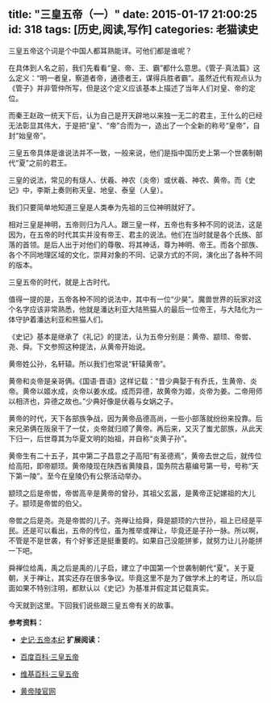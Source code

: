 title: "三皇五帝（一）"
date: 2015-01-17 21:00:25
id: 318
tags: [历史,阅读,写作]
categories: 老猫读史
---

三皇五帝这个词是个中国人都耳熟能详。可他们都是谁呢？

在具体到人名之前，我们先看看“皇、帝、王、霸”都什么意思。《管子·真法篇》这么定义：“明一者皇，察道者帝，通德者王，谋得兵胜者霸”。虽然近代有观点认为《管子》并非管仲所写，但是这个定义应该基本上描述了当年人们对皇、帝的定位。

而秦王赵政一统天下后，认为自己是开天辟地以来独一无二的君主，王什么的已经无法彰显其伟大，于是把“皇”、“帝”合而为一，造出了一个全新的称号“皇帝”，自封“始皇帝”。

三皇五帝具体是谁说法并不一致，一般来说，他们是指中国历史上第一个世袭制朝代“夏”之前的君王。

三皇的说法，常见的有燧人、伏羲、神农（炎帝）或伏羲、神农、黄帝。而《史记》中，李斯上奏则称天皇、地皇、泰皇（人皇）。

我们只要简单地知道三皇是人类奉为先祖的三位神明就好了。

相对三皇是神明，五帝则归为凡人。跟三皇一样，五帝也有多种不同的说法，这是因为，在五帝的时代其实并没有帝王、君主的说法。他们在当时就是各个氏族、部落的首领。是后人出于对他们的尊敬、将其神话，尊为神明、帝王。而各个部族、各个不同地理区域的文化，崇拜对象的不同、记录方式的不同，演化出了各种不同的版本。

三皇五帝的时代，就是上古时代。

值得一提的是，五帝各种不同的说法中，其中有一位“少昊”。魔兽世界的玩家对这个名字应该非常熟悉，他就是潘达利亚大陆熊猫人的最后一位帝王，与大陆化为一体守护着潘达利亚和熊猫人们。

《史记》基本是继承了《礼记》的提法，认为五帝分别是：黄帝、颛顼、帝喾、尧、舜。下文参照这种提法，从黄帝开始说。

<!--more-->

黄帝姓公孙，名轩辕。所以我们也常说“轩辕黄帝”。

黄帝和炎帝是亲哥俩。《国语·晋语》这样记载：“昔少典娶于有乔氏，生黄帝、炎帝。黄帝以姬水成，炎帝以姜水成。成而异德，故黄帝为姬，炎帝为姜。二帝用师以相济也，异德之故也。”少典好像是伏羲与女娲之子。

黄帝的时代，天下各部族争战，因为黄帝品德高尚，一些小部落就纷纷来投靠。后来兄弟俩在阪泉干了一仗，炎帝就归顺了黄帝。再后来，又灭了蚩尤部族，从此天下归一，后世尊其为华夏文明的始祖，并自称“炎黄子孙”。

黄帝生有二十五子，其中第二子昌意之子高阳“有圣德焉”，黄帝去世之后，就传位给高阳，即帝颛顼。黄帝陵现在陕西省黄陵县，国务院古墓编号第一号，号称“天下第一陵”。至今在皇陵仍有公祭活动举办。

颛顼之后是帝喾，帝喾高辛是黄帝的曾孙，其祖父玄嚣，是黄帝正妃嫘祖的大儿子。颛顼是帝喾的伯父。

帝喾之后是尧。尧是帝喾的儿子。尧禅让给舜，舜是颛顼的六世孙，祖上已经是平民。还是可以看出，五帝的传位，虽为推举或禅让，毕竟还是子孙一脉。所以啊，不管是不是世袭，有个好爹还是挺重要的。如果自己没能拼爹，就努力让儿孙能拼一下吧。

舜禅位给禹，禹之后是禹的儿子启，建立了中国第一个世袭制朝代“夏”。关于夏朝，关于禅让，其实还存在很多争议。毕竟这里不是为了做学术上的考证，所以后面如果不特别注明，都默认以《史记》为基准并假定其记载真实。

今天就到这里。下回我们说些跟三皇五帝有关的故事。

**参考资料：**

*   [史记·五帝本纪](http://www.guoxue.com/shibu/24shi/shiji/sj_001.htm)
**扩展阅读：**

*   [百度百科·三皇五帝](http://baike.baidu.com/view/3197.htm)
*   [维基百科·三皇五帝](http://zh.wikipedia.org/wiki/%E4%B8%89%E7%9A%87%E4%BA%94%E5%B8%9D)
*   [黄帝陵官网](http://www.hdlinfo.com/)